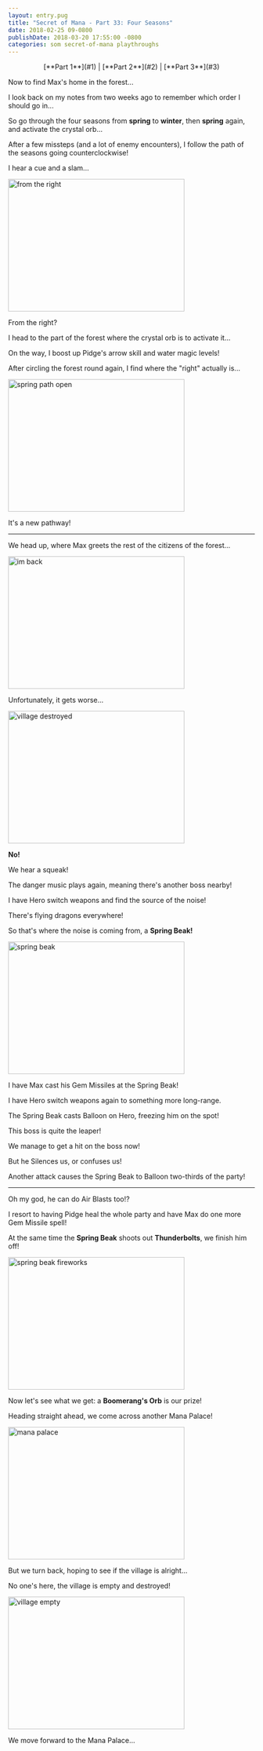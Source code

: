 ```yaml
---
layout: entry.pug
title: "Secret of Mana - Part 33: Four Seasons"
date: 2018-02-25 09-0800
publishDate: 2018-03-20 17:55:00 -0800
categories: som secret-of-mana playthroughs
---
```


<p style="text-align: center;">[**Part 1**](#1) | [**Part 2**](#2) | [**Part 3**](#3)</p>

<a name="1"></a>

Now to find Max's home in the forest...

I look back on my notes from two weeks ago to remember which order I should go in...

So go through the four seasons from **spring** to **winter**, then **spring** again, and activate the crystal orb...

After a few missteps (and a lot of enemy encounters), I follow the path of the seasons going counterclockwise!

I hear a cue and a slam...

<img src="https://i.imgur.com/IsAujfE.png" alt="from the right" width="360" height="270" id="liveblog" />

From the right?

I head to the part of the forest where the crystal orb is to activate it...

On the way, I boost up Pidge's arrow skill and water magic levels!

After circling the forest round again, I find where the "right" actually is...

<img src="https://i.imgur.com/mjpEAxT.png" alt="spring path open" width="360" height="270" id="liveblog" />

It's a new pathway!

<a name="2"></a>

---

We head up, where Max greets the rest of the citizens of the forest...

<img src="https://i.imgur.com/yOJVMs4.png" alt="im back" width="360" height="270" id="liveblog" />

Unfortunately, it gets worse...

<img src="https://i.imgur.com/EMHPK4H.png" alt="village destroyed" width="360" height="270" id="liveblog" />

**No!**

We hear a squeak!

The danger music plays again, meaning there's another boss nearby!

I have Hero switch weapons and find the source of the noise!

There's flying dragons everywhere!

So that's where the noise is coming from, a **Spring Beak!**

<img src="https://i.imgur.com/gumguEK.png" alt="spring beak" width="360" height="270" id="liveblog" />

I have Max cast his Gem Missiles at the Spring Beak!

I have Hero switch weapons again to something more long-range.

The Spring Beak casts Balloon on Hero, freezing him on the spot!

This boss is quite the leaper!

We manage to get a hit on the boss now!

But he Silences us, or confuses us!

Another attack causes the Spring Beak to Balloon two-thirds of the party!

<a name="3"></a>

---

Oh my god, he can do Air Blasts too!?

I resort to having Pidge heal the whole party and have Max do one more Gem Missile spell!

At the same time the **Spring Beak** shoots out **Thunderbolts**, we finish him off!

<img src="https://i.imgur.com/NA2eNFc.png" alt="spring beak fireworks" width="360" height="270" id="liveblog" />

Now let's see what we get: a **Boomerang's Orb** is our prize!

Heading straight ahead, we come across another Mana Palace!

<img src="https://i.imgur.com/Jm1yW5S.png" alt="mana palace" width="360" height="270" id="liveblog" />

But we turn back, hoping to see if the village is alright...

No one's here, the village is empty and destroyed!

<img src="https://i.imgur.com/P9TxdHv.png" alt="village empty" width="360" height="270" id="liveblog" />

We move forward to the Mana Palace...